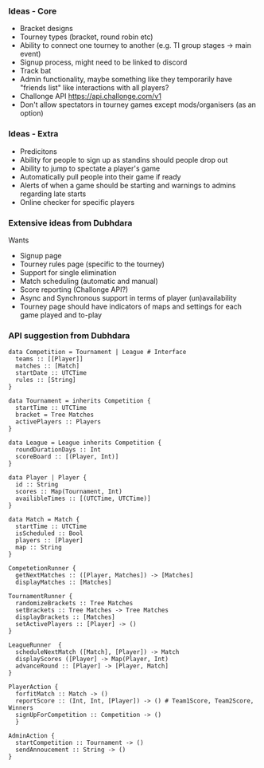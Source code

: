 ### Ideas - Core
- Bracket designs
- Tourney types (bracket, round robin etc)
- Ability to connect one tourney to another (e.g. TI group stages -> main event)
- Signup process, might need to be linked to discord
- Track bat
- Admin functionality, maybe something like they temporarily have "friends list" like interactions with all players?
- Challonge API https://api.challonge.com/v1
- Don't allow spectators in tourney games except mods/organisers (as an option)

### Ideas - Extra
- Predicitons
- Ability for people to sign up as standins should people drop out
- Ability to jump to spectate a player's game
- Automatically pull people into their game if ready
- Alerts of when a game should be starting and warnings to admins regarding late starts
- Online checker for specific players

### Extensive ideas from Dubhdara
Wants
- Signup page
- Tourney rules page (specific to the tourney)
- Support for single elimination
- Match scheduling (automatic and manual)
- Score reporting (Challonge API?)
- Async and Synchronous support in terms of player (un)availability
- Tourney page should have indicators of maps and settings for each game played and to-play

### API suggestion from Dubhdara
```
data Competition = Tournament | League # Interface
  teams :: [[Player]]
  matches :: [Match]
  startDate :: UTCTime
  rules :: [String]
}

data Tournament = inherits Competition {
  startTime :: UTCTime
  bracket = Tree Matches
  activePlayers :: Players
}

data League = League inherits Competition {
  roundDurationDays :: Int
  scoreBoard :: [(Player, Int)]
} 

data Player | Player {
  id :: String
  scores :: Map(Tournament, Int)
  availibleTimes :: [(UTCTime, UTCTime)]
}

data Match = Match {
  startTime :: UTCTime
  isScheduled :: Bool
  players :: [Player]
  map :: String
}

CompetetionRunner {
  getNextMatches :: ([Player, Matches]) -> [Matches]
  displayMatches :: [Matches]

TournamentRunner {
  randomizeBrackets :: Tree Matches
  setBrackets :: Tree Matches -> Tree Matches
  displayBrackets :: [Matches]
  setActivePlayers :: [Player] -> ()
}

LeagueRunner  {
  scheduleNextMatch ([Match], [Player]) -> Match
  displayScores ([Player] -> Map(Player, Int)
  advanceRound :: [Player] -> [Player, Match]
}

PlayerAction {
  forfitMatch :: Match -> ()
  reportScore :: (Int, Int, [Player]) -> () # Team1Score, Team2Score, Winners
  signUpForCompetition :: Competition -> ()
  }

AdminAction {
  startCompetition :: Tournament -> ()
  sendAnnoucement :: String -> ()
}
```
